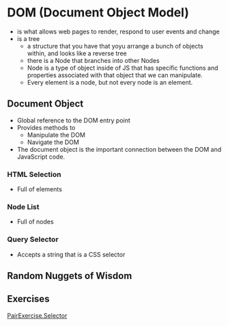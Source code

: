 # DOM (Document Object Model)

- is what allows web pages to render, respond to user events and change
- is a tree
  - a structure that you have that yoyu arrange a bunch of objects within, and looks like a reverse tree
  - there is a Node that branches into other Nodes
  - Node is a type of object inside of JS that has specific functions and properties associated with that object that we can manipulate.
  - Every element is a node, but not every node is an element.

## Document Object
- Global reference to the DOM entry point
- Provides methods to
  - Manipulate the DOM
  - Navigate the DOM
- The document object is the important connection between the DOM and JavaScript code.

### HTML Selection
- Full of elements

### Node List
- Full of nodes

### Query Selector
- Accepts a string that is a CSS selector

## Random Nuggets of Wisdom

## Exercises
[PairExercise.Selector](/Exercises/PairExercise.Selector/README.md)
